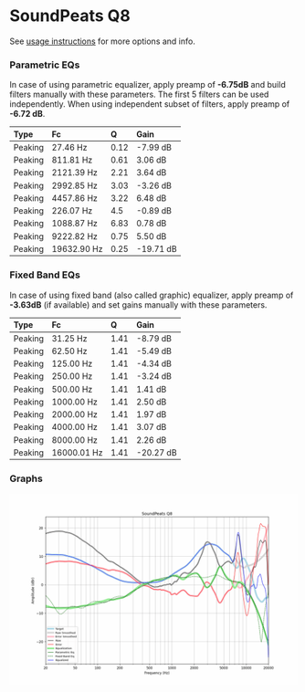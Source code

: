 # SoundPeats Q8
See [usage instructions](https://github.com/jaakkopasanen/AutoEq#usage) for more options and info.

### Parametric EQs
In case of using parametric equalizer, apply preamp of **-6.75dB** and build filters manually
with these parameters. The first 5 filters can be used independently.
When using independent subset of filters, apply preamp of **-6.72 dB**.

| Type    | Fc          |    Q | Gain      |
|:--------|:------------|:-----|:----------|
| Peaking | 27.46 Hz    | 0.12 | -7.99 dB  |
| Peaking | 811.81 Hz   | 0.61 | 3.06 dB   |
| Peaking | 2121.39 Hz  | 2.21 | 3.64 dB   |
| Peaking | 2992.85 Hz  | 3.03 | -3.26 dB  |
| Peaking | 4457.86 Hz  | 3.22 | 6.48 dB   |
| Peaking | 226.07 Hz   | 4.5  | -0.89 dB  |
| Peaking | 1088.87 Hz  | 6.83 | 0.78 dB   |
| Peaking | 9222.82 Hz  | 0.75 | 5.50 dB   |
| Peaking | 19632.90 Hz | 0.25 | -19.71 dB |

### Fixed Band EQs
In case of using fixed band (also called graphic) equalizer, apply preamp of **-3.63dB**
(if available) and set gains manually with these parameters.

| Type    | Fc          |    Q | Gain      |
|:--------|:------------|:-----|:----------|
| Peaking | 31.25 Hz    | 1.41 | -8.79 dB  |
| Peaking | 62.50 Hz    | 1.41 | -5.49 dB  |
| Peaking | 125.00 Hz   | 1.41 | -4.34 dB  |
| Peaking | 250.00 Hz   | 1.41 | -3.24 dB  |
| Peaking | 500.00 Hz   | 1.41 | 1.41 dB   |
| Peaking | 1000.00 Hz  | 1.41 | 2.50 dB   |
| Peaking | 2000.00 Hz  | 1.41 | 1.97 dB   |
| Peaking | 4000.00 Hz  | 1.41 | 3.07 dB   |
| Peaking | 8000.00 Hz  | 1.41 | 2.26 dB   |
| Peaking | 16000.01 Hz | 1.41 | -20.27 dB |

### Graphs
![](./SoundPeats%20Q8.png)